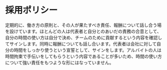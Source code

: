 # 採用ポリシー

定期的に、働き方の原則と、その人が果たすべき責任、報酬について話し合う場を設けています。ほとんどの人は代表者と自分とのあいだの責務の合意として、自分の時間の使い方は自分で決め、チームのために貢献するという内容を確認してサインします。同時に報酬についても話し合います。代表者は会社に対して自分の時間をしっかり使うという宣誓として、サインをします。アルバイトの人は時間拘束で手伝いをしてもらうという内容であることが多いため、時間の使い方について強い責任をもつような形にはなっていません。
